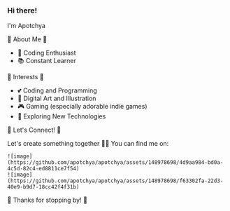 ### Hi there!

I'm Apotchya

🌸 About Me 🌸

- 💖 Coding Enthusiast
- 📚 Constant Learner
  
🌟 Interests 🌟

- 💕 Coding and Programming
- 🎨 Digital Art and Illustration
- 🎮 Gaming (especially adorable indie games)
- 🌸 Exploring New Technologies

🌺 Let's Connect! 🌺

Let's create something together 💁‍♀️
You can find me on:

    ![image](https://github.com/apotchya/apotchya/assets/148978698/4d9aa984-bd0a-4c5d-82c4-ed8811ce7f54)
    ![image](https://github.com/apotchya/apotchya/assets/148978698/f63302fa-22d3-40e9-b9d7-18cc42f4f31b)


🌷 Thanks for stopping by! 🌷
